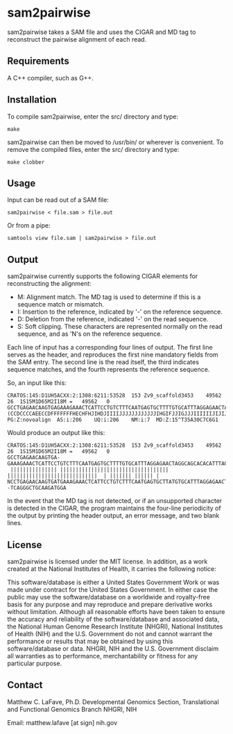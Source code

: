 sam2pairwise
============

sam2pairwise takes a SAM file and uses the CIGAR and MD tag to reconstruct the pairwise alignment of each read. 


Requirements
------------

A C++ compiler, such as G++.


Installation
------------

To compile sam2pairwise, enter the src/ directory and type:

    make

sam2pairwise can then be moved to /usr/bin/ or wherever is convenient. 
To remove the compiled files, enter the src/ directory and type:

    make clobber


Usage
-------

Input can be read out of a SAM file:

    sam2pairwise < file.sam > file.out

Or from a pipe:

    samtools view file.sam | sam2pairwise > file.out


Output
-------

sam2pairwise currently supports the following CIGAR elements for reconstructing the alignment:

* M: Alignment match. The MD tag is used to determine if this is a sequence match or mismatch.
* I: Insertion to the reference, indicated by '-' on the reference sequence.
* D: Deletion from the reference, indicated '-' on the read sequence.
* S: Soft clipping. These characters are represented normally on the read sequence, and as 'N's on the reference sequence.

Each line of input has a corresponding four lines of output. The first line serves as the header, and reproduces the first nine mandatory fields from the SAM entry. The second line is the read itself, the third indicates sequence matches, and the fourth represents the reference sequence.

So, an input like this:

    CRATOS:145:D1UH5ACXX:2:1308:6211:53528	153	Zv9_scaffold3453	49562	26	1S15M1D65M2I18M	=	49562	0	GCCTGAGAACAAGTGAGAAAGAAACTCATTCCTGTCTTTCAATGAGTGCTTTTGTGCATTTAGGAGAACTAGGCAGCACACATTTAGGGCTGAAAGATGNA	(CCDCCCCAEECCDFFFFFFFHECHFHJIHDJIIIIJJJJJJJJJJJJIHGIFJJIGJJJIIIIIIJIJIJIGIIHGFCCJJJJJIJJHGHHHFFFDA1#C	PG:Z:novoalign	AS:i:206	UQ:i:206	NM:i:7	MD:Z:15^T35A30C7C6G1

Would produce an output like this:

    CRATOS:145:D1UH5ACXX:2:1308:6211:53528	153	Zv9_scaffold3453	49562	26	1S15M1D65M2I18M	=	49562	0
    GCCTGAGAACAAGTGA-GAAAGAAACTCATTCCTGTCTTTCAATGAGTGCTTTTGTGCATTTAGGAGAACTAGGCAGCACACATTTAGGGCTGAAAGATGNA
     ||||||||||||||| ||||||||||||||||||||||||||||||||||| |||||||||||||||||||||||||||||  | ||||||| |||||| |
    NCCTGAGAACAAGTGATGAAAGAAACTCATTCCTGTCTTTCAATGAGTGCTTATGTGCATTTAGGAGAACTAGGCAGCACAC--TCAGGGCTGCAAGATGGA

In the event that the MD tag is not detected, or if an unsupported character is detected in the CIGAR, the program maintains the four-line periodicity of the output by printing the header output, an error message, and two blank lines.


License
-------

sam2pairwise is licensed under the MIT license. In addition, as a work created at the National Institutes of Health, it carries the following notice:
 
This software/database is either a United States Government Work or was made under contract for the United States Government. In either case the public may use the software/database on a worldwide and royalty-free basis for any purpose and may reproduce and prepare derivative works without limitation. Although all reasonable efforts have been taken to ensure the accuracy and reliability of the software/database and associated data, the National Human Genome Research Institute (NHGRI), National Institutes of Health (NIH) and the U.S. Government do not and cannot warrant the performance or results that may be obtained by using this software/database or data. NHGRI, NIH and the U.S. Government disclaim all warranties as to performance, merchantability or fitness for any particular purpose.


Contact
-------

Matthew C. LaFave, Ph.D.
Developmental Genomics Section, Translational and Functional Genomics Branch
NHGRI, NIH

Email: matthew.lafave [at sign] nih.gov


